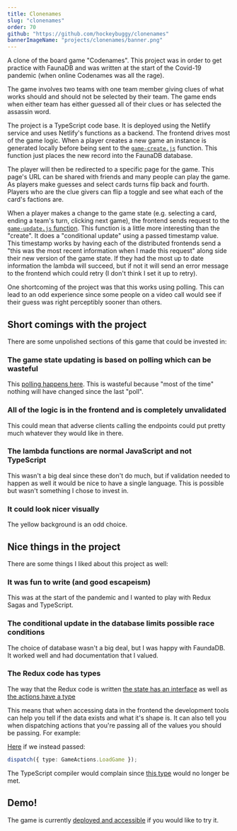 ```yaml
---
title: Clonenames
slug: "clonenames"
order: 70
github: "https://github.com/hockeybuggy/clonenames"
bannerImageName: "projects/clonenames/banner.png"
---
```


A clone of the board game "Codenames". This project was in order to get
practice with FaunaDB and was written at the start of the Covid-19 pandemic
(when online Codenames was all the rage).

<!-- end -->


The game involves two teams with one team member giving clues of what works
should and should not be selected by their team. The game ends when either team
has either guessed all of their clues or has selected the assassin word.

The project is a TypeScript code base. It is deployed using the Netlify service
and uses Netlify's functions as a backend. The frontend drives most of the game
logic. When a player creates a new game an instance is generated locally before
being sent to the
[`game-create.js`](https://github.com/hockeybuggy/clonenames/blob/main/functions/game-create.js)
function. This function just places the new record into the FaunaDB database.

The player will then be redirected to a specific page for the game. This page's
URL can be shared with friends and many people can play the game. As players
make guesses and select cards turns flip back and fourth. Players who are the
clue givers can flip a toggle and see what each of the card's factions are.

When a player makes a change to the game state (e.g. selecting a card, ending a
team's turn, clicking next game), the frontend sends request to the
[`game-update.js`
function](https://github.com/hockeybuggy/clonenames/blob/main/functions/game-update.js).
This function is a little more interesting than the "create". It does a
"conditional update" using a passed timestamp value. This timestamp works by
having each of the distributed frontends send a "this was the most recent
information when I made this request" along side their new version of the game
state. If they had the most up to date information the lambda will succeed, but
if not it will send an error message to the frontend which could retry (I don't
think I set it up to retry).

One shortcoming of the project was that this works using polling. This can lead
to an odd experience since some people on a video call would see if their guess
was right perceptibly sooner than others.

## Short comings with the project

There are some unpolished sections of this game that could be invested in:

### The game state updating is based on polling which can be wasteful

This [polling happens
here](https://github.com/hockeybuggy/clonenames/blob/200f335f21ffd17038837854aaeae2bd73c73e57/src/state/sagas.ts#L69).
This is wasteful because "most of the time" nothing will have changed since the
last "poll".

### All of the logic is in the frontend and is completely unvalidated

This could mean that adverse clients calling the endpoints could put pretty
much whatever they would like in there.

### The lambda functions are normal JavaScript and not TypeScript

This wasn't a big deal since these don't do much, but if validation needed to
happen as well it would be nice to have a single language. This is possible but
wasn't something I chose to invest in.

### It could look nicer visually

The yellow background is an odd choice.


## Nice things in the project

There are some things I liked about this project as well:

### It was fun to write (and good escapeism)

This was at the start of the pandemic and I wanted to play with Redux Sagas and
TypeScript.

### The conditional update in the database limits possible race conditions

The choice of database wasn't a big deal, but I was happy with FaundaDB. It
worked well and had documentation that I valued.

### The Redux code has types

The way that the Redux code is written [the state has an
interface](https://github.com/hockeybuggy/clonenames/blob/200f335f21ffd17038837854aaeae2bd73c73e57/src/state/reducers.ts#L23)
as well as [the actions have a
type](https://github.com/hockeybuggy/clonenames/blob/main/src/state/actions.ts#L26)

This means that when accessing data in the frontend the development tools can
help you tell if the data exists and what it's shape is. It can also tell you
when dispatching actions that you're passing all of the values you should be
passing. For example:

[Here](https://github.com/hockeybuggy/clonenames/blob/200f335f21ffd17038837854aaeae2bd73c73e57/src/scenes/GamePage.tsx#L48) if we instead passed:

```typescript
dispatch({ type: GameActions.LoadGame });
```

The TypeScript compiler would complain since [this
type](https://github.com/hockeybuggy/clonenames/blob/200f335f21ffd17038837854aaeae2bd73c73e57/src/state/actions.ts#L28)
would no longer be met.

## Demo!

The game is currently <a href="https://clonenames.hockeybuggy.com/">deployed
and accessible</a> if you would like to try it.

